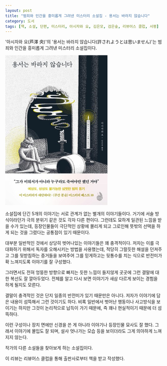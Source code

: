 ```yaml
---
layout: post
title: "범죄와 인간을 흥미롭게 그려낸 미스터리 소설집 - 용서는 바라지 않습니다"
category: 도서
tags: [책, 소설, 단편, 미스터리, 아시자와 요, 김은모, 검은숲, 리뷰어스 클럽, 서평]
---
```


'아시자와 요(芦澤 央)'의
'용서는 바라지 않습니다(許されようとは思いません)'는
범죄와 인간을 흥미롭게 그려낸 미스터리 소설집이다.

![표지](/images/yurusareyoutowa-omoimasen-book-h480.jpg)

소설집에 단긴 5개의 이야기는 서로 관계가 없는 별개의 이야기들이다.
거기에 서술 방식이라던가 극의 분위기 같은 것도 각자 다른 편이다.
그런데도 묘하게 일관된 느낌을 받을 수가 있는데,
등장인물들이 극단적인 상황에 몰리게 되고
그로인해 뜻밖의 선택을 하게 되는 것을 그렸다는 공통점이 있기 때문이다.

대부분 일반적인 것에서 상당히 벗어나있는 이야기들은 꽤 충격적이다.
저자는 이를 극대화하기 위해서 독자를 오해시키는 방법을 사용했는데,
적당히 그럴듯한 해설을 던져주고 그를 뒷받침하는 증거들을 보여주어 그를 믿게하고는
뒷통수를 치는 식으로 반전미가 확 느껴지도록 이야기를 잘 구성했다.

그러면서도 전혀 엉뚱한 방향으로 빠지는 듯한 느낌이 들지않게
곳곳에 그런 결말에 대한 복선도 잘 깔아두었다.
전체를 알고 다시 보면 이야기가 새삼 다르게 보이는 경험을 하게 될지도 모른다.

결말이 충격적인 것은 단지 일종의 반전미가 있기 때문만은 아니다.
저자가 이야기에 담은 내용이 섬뜩해서 그런 것이기도 하다.
비록 일반에서 벗어난 행동이나 사고방식을 보이기는 하지만
그것이 논리적으로 납득이 가기 때문에, 즉 꽤나 현실적이기 때문에 더 섬뜩하다.

이런 구성이나 장치 면에만 신경을 쓴 게 아니라
이야기나 등장인물 묘사도 잘 했다.
그래서 이야기에 몰입도 잘 되며, 설사 엇나가는 모습 등을 보이더라도 그게 의아하게 느껴지지 않는다.

작가의 다른 소설들을 찾아보게 하는 소설집이다.



<div class="im im-info">
이 리뷰는 리뷰어스 클럽을 통해 출판사로부터 책을 받고 작성했다.
</div>
